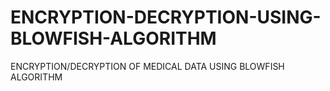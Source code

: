 # ENCRYPTION-DECRYPTION-USING-BLOWFISH-ALGORITHM
ENCRYPTION/DECRYPTION OF MEDICAL DATA USING BLOWFISH ALGORITHM
